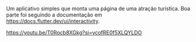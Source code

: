 Um aplicativo simples que monta uma página de uma atração turística.
Boa parte foi seguindo a documentação em https://docs.flutter.dev/ui/interactivity.

https://youtu.be/T0Rocb8XGkg?si=ycofRE0f5XLQYLDO
